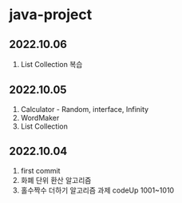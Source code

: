 # java-project

## 2022.10.06
1. List Collection 복습

## 2022.10.05
1. Calculator - Random, interface, Infinity
2. WordMaker
3. List Collection

## 2022.10.04
1. first commit
2. 화폐 단위 환산 알고리즘
3. 홀수짝수 더하기 알고리즘
과제
codeUp 1001~1010
